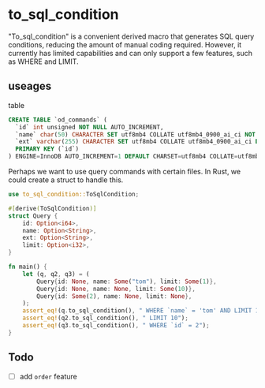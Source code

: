 # to_sql_condition
"To_sql_condition" is a convenient derived macro that generates SQL query conditions, reducing the amount of manual coding required. However, it currently has limited capabilities and can only support a few features, such as WHERE and LIMIT.

## useages

table

```sql
CREATE TABLE `od_commands` (
  `id` int unsigned NOT NULL AUTO_INCREMENT,
  `name` char(50) CHARACTER SET utf8mb4 COLLATE utf8mb4_0900_ai_ci NOT NULL,
  `ext` varchar(255) CHARACTER SET utf8mb4 COLLATE utf8mb4_0900_ai_ci DEFAULT '',
  PRIMARY KEY (`id`)
) ENGINE=InnoDB AUTO_INCREMENT=1 DEFAULT CHARSET=utf8mb4 COLLATE=utf8mb4_0900_ai_ci
```

Perhaps we want to use query commands with certain files. In Rust, we could create a struct to handle this.

```rust
use to_sql_condition::ToSqlCondition;

#[derive(ToSqlCondition)]
struct Query {
    id: Option<i64>,
    name: Option<String>,
    ext: Option<String>,
    limit: Option<i32>,
}

fn main() {
    let (q, q2, q3) = (
        Query{id: None, name: Some("tom"), limit: Some(1)},
        Query{id: None, name: None, limit: Some(10)},
        Query{id: Some(2), name: None, limit: None},
    );
    assert_eq!(q.to_sql_condition(), " WHERE `name` = 'tom' AND LIMIT 1");
    assert_eq!(q2.to_sql_condition(), " LIMIT 10");
    assert_eq!(q3.to_sql_condition(), " WHERE `id` = 2");
}
```

## Todo

- [ ] add `order` feature
